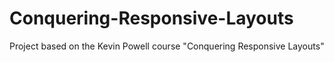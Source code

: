 # Conquering-Responsive-Layouts
 Project based on the Kevin Powell course "Conquering Responsive Layouts"
